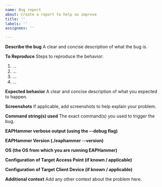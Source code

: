 ```yaml
---
name: Bug report
about: Create a report to help us improve
title: ''
labels: ''
assignees: ''

---
```


**Describe the bug**
A clear and concise description of what the bug is.

**To Reproduce**
Steps to reproduce the behavior:
1. ...
2. ...
3. ...
4. ...

**Expected behavior**
A clear and concise description of what you expected to happen.

**Screenshots**
If applicable, add screenshots to help explain your problem.

**Command string(s) used**
The exact command(s) you used to trigger the bug.

**EAPHammer verbose output (using the --debug flag)**

**EAPHammer Version (./eaphammer --version)**

**OS (the OS from which you are running EAPHammer)**

**Configuration of Target Access Point (if known / applicable)**

**Configuration of Target Client Device (if known / applicable)**

**Additional context**
Add any other context about the problem here.
